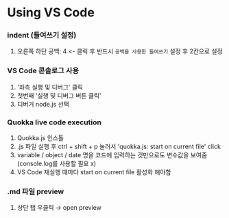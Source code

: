 # Using VS Code

### indent (들여쓰기 설정)

1. 오른쪽 하단 공백: 4 <- 클릭 후 반드시 `공백을 사용한 들여쓰기` 설정 후 2칸으로 설정

### VS Code 콘솔로그 사용
1. '좌측 실행 및 디버그' 클릭
2. 첫번째 '실행 및 디버그 버튼 클릭'
3. 디버거 node.js 선택

### Quokka live code execution

1. Quokka.js 인스톨
2. .js 파일 실행 후 ctrl + shift + p 눌러서 'quokka.js: start on current file' click
3. variable / object / date 명을 코드에 입력하는 것만으로도 변수값을 보여줌 (console.log를 사용할 필요 x)
4. VS Code 재실행 때마다 start on current file 활성화 해야함

### .md 파일 preview

1. 상단 탭 우클릭 → open preview


